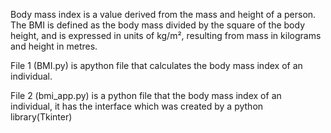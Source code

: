 Body mass index is a value derived from the mass and height of a person. 
The BMI is defined as the body mass divided by the square of the body height, and is expressed in units of kg/m², resulting from mass in kilograms and height in metres.

File 1 (BMI.py) is apython file that calculates the body mass index of an individual.

File 2 (bmi_app.py) is a python file that the body mass index of an individual, it has the interface which was created by a python library(Tkinter)
